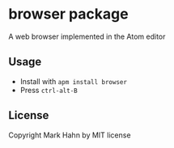 # browser package

A web browser implemented in the Atom editor

## Usage
  
- Install with `apm install browser`
- Press `ctrl-alt-B`

## License

Copyright Mark Hahn by MIT license